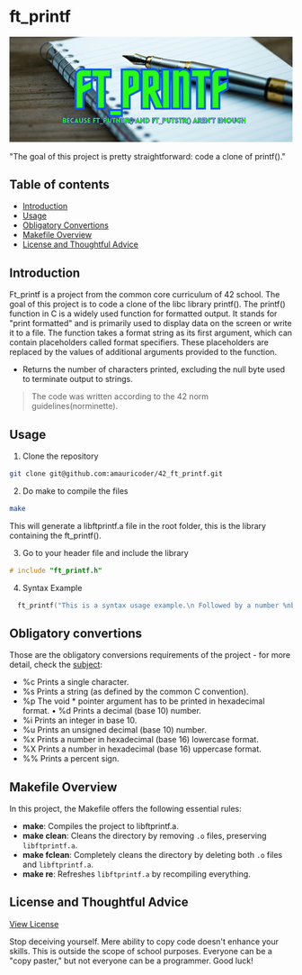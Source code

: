 # ft_printf
![Banner](FT_PRINTF.png "ft_printf banner")

"The goal of this project is pretty straightforward: code a clone of printf()."

## Table of contents
- [Introduction](#introduction)
- [Usage](#usage)
- [Obligatory Convertions](#obligatory-convertions)
- [Makefile Overview](#makefile-overview)
- [License and Thoughtful Advice](#license-and-thoughtful-advice)

## Introduction
Ft_printf is a project from the common core curriculum of 42 school. The goal of this project is to code a clone of the libc library printf().
The printf() function in C is a widely used function for formatted output. It stands for "print formatted" and is primarily used to display data on the screen or write it to a file. The function takes a format string as its first argument, which can contain placeholders called format specifiers. These placeholders are replaced by the values of additional arguments provided to the function.
- Returns the number of characters printed, excluding the null byte used to terminate output to strings.
>The code was written according to the 42 norm guidelines(norminette).

## Usage
1. Clone the repository
```bash
git clone git@github.com:amauricoder/42_ft_printf.git
```
2. Do make to compile the files
```bash
make
```
This will generate a libftprintf.a file in the root folder, this is the library containing the ft_printf().

3. Go to your header file and include the library
``` C
# include "ft_printf.h"
```
4. Syntax Example
``` C
  ft_printf("This is a syntax usage example.\n Followed by a number %nbr.", nbr);
```
## Obligatory convertions
Those are the obligatory conversions requirements of the project - for more detail, check the [subject](subject/2-printf.pdf):
- %c Prints a single character.
- %s Prints a string (as defined by the common C convention).
- %p The void * pointer argument has to be printed in hexadecimal format. • %d Prints a decimal (base 10) number.
- %i Prints an integer in base 10.
- %u Prints an unsigned decimal (base 10) number.
- %x Prints a number in hexadecimal (base 16) lowercase format.
- %X Prints a number in hexadecimal (base 16) uppercase format.
- %% Prints a percent sign.

## Makefile Overview

In this project, the Makefile offers the following essential rules:
- **make**: Compiles the project to libftprintf.a.
- **make clean**: Cleans the directory by removing `.o` files, preserving `libftprintf.a`.
- **make fclean**: Completely cleans the directory by deleting both `.o` files and `libftprintf.a`.
- **make re**: Refreshes `libftprintf.a` by recompiling everything.

## License and Thoughtful Advice
[View License](LICENSE)

Stop deceiving yourself. 
Mere ability to copy code doesn't enhance your skills. This is outside the scope of school purposes. 
Everyone can be a "copy paster," but not everyone can be a programmer. Good luck!
